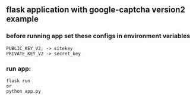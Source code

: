 ## flask application with google-captcha version2 example

### before running app set these configs in environment variables

    PUBLIC_KEY_V2, -> sitekey
    PRIVATE_KEY_V2 -> secret_key

### run app:

    flask run
    or
    python app.py
